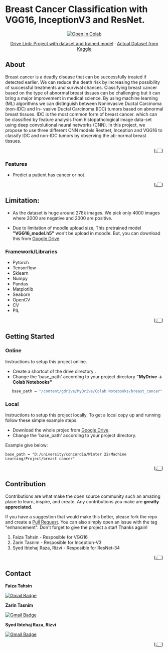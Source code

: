 # **Breast Cancer Classification with VGG16, InceptionV3 and ResNet.**

<p align="center">
<a href="https://github.com/nimmitahsin1727/breast-cancer-classification/blob/main/Breast_cancer.ipynb">
  <img src="https://colab.research.google.com/assets/colab-badge.svg" alt="Open In Colab"/>
</a>
</p>

<p align="center">
    <a href="https://drive.google.com/drive/folders/1HPAyBmDlJ3GUN2ZAB1WJgu84VqVX6-b6?usp=sharing">Drive Link: Project with dataset and trained model</a>
    ·
    <a href="https://www.kaggle.com/datasets/paultimothymooney/breast-histopathology-images">Actual Dataset from Kaggle</a>
</p>

## About

Breast cancer is a deadly disease that can be successfully treated if detected earlier. We can reduce the death risk by
increasing the possibility of successful treatments and survival chances. Classifying breast cancer based on the type of
abnormal breast tissues can be challenging but it can bring a major improvement in medical science. By using machine
learning (ML) algorithms we can distinguish between Noninvasive Ductal Carcinoma (non-IDC) and In- vasive Ductal
Carcinoma (IDC) tumors based on abnormal breast tissues. IDC is the most common form of breast cancer. which can be
classified by feature analysis from histopathological image data-set using deep convolutional neural networks (CNN). In
this project, we propose to use three different CNN models Restnet, Inception and VGG16 to classify IDC and non-IDC
tumors by observing the ab-normal breast tissues.

<p align="right">(<a href="#top">👆🏻</a>)</p>

### Features

- Predict a patient has cancer or not.
<p align="right">(<a href="#top">👆🏻</a>)</p>

## Limitation:

- As the dataset is huge around 278k images. We pick only 4000 images where 2000 are negative and 2000 are positive.

- Due to limitation of moodle upload size, This pretrained model **"VGG16_model.h5"** won't be upload in moodle. But,
  you can download this from
  [Google Drive](https://drive.google.com/drive/folders/1HPAyBmDlJ3GUN2ZAB1WJgu84VqVX6-b6?usp=sharing).

### Framework/Libraries

- Pytorch
- Tensorflow
- Sklearn
- Numpy
- Pandas
- Matplotlib
- Seaborn
- OpenCV
- CV
- PIL

<p align="right">(<a href="#top">👆🏻</a>)</p>

## Getting Started

### Online

Instructions to setup this project online.

- Create a shortcut of the drive directory .
- Change the 'base_path' according to your project directory **"MyDrive -> Colab Notebooks"**

```sh
   base_path = "/content/gdrive/MyDrive/Colab Notebooks/breast_cancer"
```

### Local

Instructions to setup this project locally. To get a local copy up and running follow these simple example steps.

- Download the whole projec from
  [Google Drive](https://drive.google.com/drive/folders/1HPAyBmDlJ3GUN2ZAB1WJgu84VqVX6-b6?usp=sharing).
- Change the 'base_path' according to your project directory.

Example give below:

```
base_path = "D:/university/concordia/Winter 22/Machine Learning/Project/breast cancer"
```

<p align="right">(<a href="#top">👆🏻</a>)</p>

## Contribution

Contributions are what make the open source community such an amazing place to learn, inspire, and create. Any
contributions you make are **greatly appreciated**.

If you have a suggestion that would make this better, please fork the repo and create a
<a href="https://github.com/nimmitahsin1727/breast-cancer-classification/pulls">Pull Request</a>. You can also simply open an issue
with the tag "enhancement". Don't forget to give the project a star! Thanks again!

1. Faiza Tahsin - Resposible for VGG16
2. Zarin Tasnim - Resposible for Inception-V3
3. Syed Ibtehaj Raza, Rizvi - Resposible for ResNet-34

<p align="right">(<a href="#top">👆🏻</a>)</p>

## Contact

**Faiza Tahsin**

[![Gmail Badge](https://img.shields.io/badge/-nimmitahsin1727@gmail.com-A9A9A9?style=flat-square&logo=Gmail&logoColor=red&link=mailto:vsasvipul@gmail.com)](mailto:nimmitahsin1727@gmail.com)

**Zarin Tasnim**

[![Gmail Badge](https://img.shields.io/badge/-zarintasnim587@gmail.com-A9A9A9?style=flat-square&logo=Gmail&logoColor=red&link=mailto:vsasvipul@gmail.com)](mailto:zarintasnim587@gmail.com)

**Syed Ibtehaj Raza, Rizvi**

[![Gmail Badge](https://img.shields.io/badge/-ibtahajraza@gmail.com-A9A9A9?style=flat-square&logo=Gmail&logoColor=red&link=mailto:vsasvipul@gmail.com)](mailto:ibtahajraza@gmail.com)

<p align="right">(<a href="#top">👆🏻</a>)</p>
